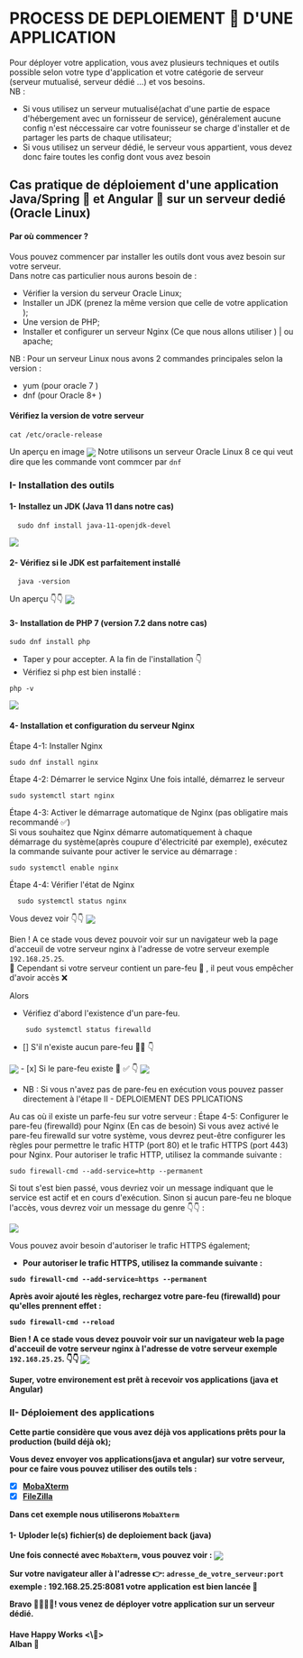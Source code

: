 # PROCESS DE DEPLOIEMENT 🚀 D'UNE APPLICATION
Pour déployer votre application, vous avez plusieurs techniques et outils possible selon votre type d'application et votre catégorie de serveur (serveur mutualisé, serveur dédié ...) et vos besoins. <br> 
NB : 
 - Si vous utilisez un serveur mutualisé(achat d'une partie de espace d'hébergement avec un fornisseur de service), généralement aucune config n'est néccessaire car votre founisseur se charge d'installer et de partager les parts de chaque utilisateur;
 - Si vous utilisez un serveur dédié, le serveur vous appartient, vous devez donc faire toutes les config dont vous avez besoin 
    
## Cas pratique de déploiement d'une application Java/Spring 🌱 et Angular 🚀 sur un serveur dedié (Oracle Linux)
#### Par où commencer ?
Vous pouvez commencer par installer les outils dont vous avez besoin sur votre serveur.  <br>
Dans notre cas particulier nous aurons besoin de :
-  Vérifier la version du serveur Oracle Linux;
-  Installer un JDK (prenez la même version que celle de votre application );
-  Une version de PHP;
-  Installer et configurer un serveur Nginx (Ce que nous allons utiliser ) | ou apache;

NB : Pour un serveur Linux nous avons 2 commandes principales selon la version :
- yum (pour oracle 7 )
- dnf (pour Oracle 8+ ) <br>
#### Vérifiez la version de votre serveur
``` 
cat /etc/oracle-release
```
Un aperçu en image 
<img align="center" src="https://github.com/alban-okoby/devops-pratices/blob/main/images/oracle_version.PNG" />
Notre utilisons un serveur Oracle Linux 8 ce qui veut dire que les commande vont commcer par ``` dnf ```

### I- Installation des outils
#### 1- Installez un JDK (Java 11 dans notre cas)
```
  sudo dnf install java-11-openjdk-devel
```
 
<img align="center" src="https://github.com/alban-okoby/devops-pratices/blob/main/images/jdk11_install.png" />

#### 2- Vérifiez si le JDK est parfaitement installé
```
  java -version
```
Un aperçu 👇👇
<img align="center" src="https://github.com/alban-okoby/devops-pratices/blob/main/images/jdk_version.png" />

#### 3- Installation de PHP 7 (version 7.2 dans notre cas)
```
sudo dnf install php
```
- Taper y pour accepter. A la fin de l'installation 👇 
- Vérifiez si php est bien installé :
```
php -v
```
<img align="center" src="https://github.com/alban-okoby/devops-pratices/blob/main/images/php_version.png" />

#### 4- Installation et configuration du serveur Nginx

Étape 4-1: Installer Nginx
```
sudo dnf install nginx
```
Étape 4-2: Démarrer le service Nginx
Une fois intallé, démarrez le serveur <br>
```
sudo systemctl start nginx
```
Étape 4-3: Activer le démarrage automatique de Nginx (pas obligatire mais recommandé ✅) <br>
Si vous souhaitez que Nginx démarre automatiquement à chaque démarrage du système(après coupure d'électricité par exemple), exécutez la commande suivante pour activer le service au démarrage :
```
sudo systemctl enable nginx
```
Étape 4-4: Vérifier l'état de Nginx
```
  sudo systemctl status nginx
```
 Vous devez voir 👇👇
 <img align="center" src="https://github.com/alban-okoby/devops-pratices/blob/main/images/nginx_status.png" />

Bien ! A ce stade vous devez pouvoir voir sur un navigateur web la page d'acceuil de votre serveur nginx à l'adresse de votre serveur exemple ```192.168.25.25```. <br> 🚧 Cependant si votre serveur contient un pare-feu 🚦 , il peut vous empêcher d'avoir accès ❌ 

Alors
 - Vérifiez d'abord l'existence d'un pare-feu. 
```
    sudo systemctl status firewalld
 ``` 
- [] S'il n'existe aucun pare-feu 🚦❌ 👇
 <img align="center" src="https://github.com/alban-okoby/devops-pratices/blob/main/images/firewall_not_running.png" />
- [x] Si le pare-feu existe 🚦 ✅ 👇
 <img align="center" src="https://github.com/alban-okoby/devops-pratices/blob/main/images/firewall_status.png" />

- NB : Si vous n'avez pas de pare-feu en exécution vous pouvez passer directement à l'étape II - DEPLOIEMENT DES PPLICATIONS

Au cas où il existe un parfe-feu sur votre serveur : 
Étape 4-5: Configurer le pare-feu (firewalld) pour Nginx (En cas de besoin)
Si vous avez activé le pare-feu firewalld sur votre système, vous devrez peut-être configurer les règles pour permettre le trafic HTTP (port 80) et le trafic HTTPS (port 443) pour Nginx. Pour autoriser le trafic HTTP, utilisez la commande suivante :

```
sudo firewall-cmd --add-service=http --permanent
```
Si tout s'est bien passé, vous devriez voir un message indiquant que le service est actif et en cours d'exécution.
Sinon si aucun pare-feu ne bloque l'accès, vous devrez voir un message du genre 👇👇 :

<img align="center" src="https://github.com/alban-okoby/devops-pratices/blob/main/images/firewall_not_running.png" />

Vous pouvez avoir besoin d'autoriser le trafic HTTPS également; <b>
- Pour autoriser le trafic HTTPS, utilisez la commande suivante :
```
sudo firewall-cmd --add-service=https --permanent
```
Après avoir ajouté les règles, rechargez votre pare-feu (firewalld) pour qu'elles prennent effet :
```
sudo firewall-cmd --reload
```
Bien ! A ce stade vous devez pouvoir voir sur un navigateur web la page d'acceuil de votre serveur nginx à l'adresse de votre serveur exemple ```192.168.25.25```.
👇👇
<img align="center" src="https://github.com/alban-okoby/devops-pratices/blob/main/images/ngin_accueil.png" />

Super, votre environement est prêt à recevoir vos applications (java et Angular)
### II- Déploiement des applications
Cette partie considère que vous avez déjà vos applications prêts pour la production (build déjà ok); <br>

Vous devez envoyer vos applications(java et angular) sur votre serveur, pour ce faire vous pouvez utiliser des outils tels : <br>
- [x] [MobaXterm](https://mobaxterm.mobatek.net/download.html) 
- [x] [FileZilla](https://filezilla-project.org/download.php?platform=win64)

Dans cet exemple nous utiliserons ``` MobaXterm ```
#### 1- Uploder le(s) fichier(s) de deploiement back (java)
Une fois connecté avec ``` MobaXterm ```, vous pouvez voir :
<img align="center" src="https://github.com/alban-okoby/devops-pratices/blob/main/images/graphique_deploy1.PNG" />

Sur votre navigateur aller à l'adresse 👉:  ``` adresse_de_votre_serveur:port ```
exemple : 192.168.25.25:8081 votre application est bien lancée 🚀

Bravo 👏🏼👏🏼! vous venez de déployer votre application sur un serveur dédié. 

#### Have Happy Works <\🎉>    <br> Alban 👋
